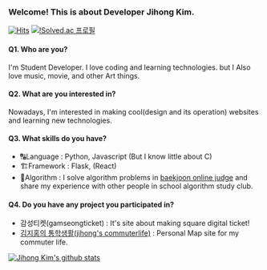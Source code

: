 ### Welcome! This is about Developer Jihong Kim.
[![Hits](https://hits.seeyoufarm.com/api/count/incr/badge.svg?url=https%3A%2F%2Fgithub.com%2Fjihongeek&count_bg=%2379C83D&title_bg=%23555555&icon=&icon_color=%23E7E7E7&title=HITS&edge_flat=false)](https://hits.seeyoufarm.com)
[![!Solved.ac 프로필](http://mazassumnida.wtf/api/mini/generate_badge?boj=algoitni)](https://solved.ac/algoitni)

#### Q1. Who are you? 

I'm Student Developer. I love coding and learning technologies. but I Also love music, movie, and other Art things.  


#### Q2. What are you interested in?

Nowadays, I'm interested in making cool(design and its operation) websites and learning new technologies.  

#### Q3. What skills do you have?

* 🔠Language : Python, Javascript (But I know little about C)
* 🏗Framework : Flask, (React)
* 🧠Algorithm : I solve algorithm problems in [baekjoon online judge](https://www.acmicpc.net/)  and share  my experience with other people in school algorithm study club.

#### Q4. Do you have any project you participated in?

* 감성티켓(gamseongticket) : It's site about making square digital ticket!
* [김지홍의 통학생활(jihong's commuterlife)](https://tonghak.jihongeek.com/) :  Personal Map site for my commuter life.

[![Jihong Kim's github stats](https://github-readme-stats.vercel.app/api?username=jihongeek)](https://github.com/anuraghazra/github-readme-stats)
